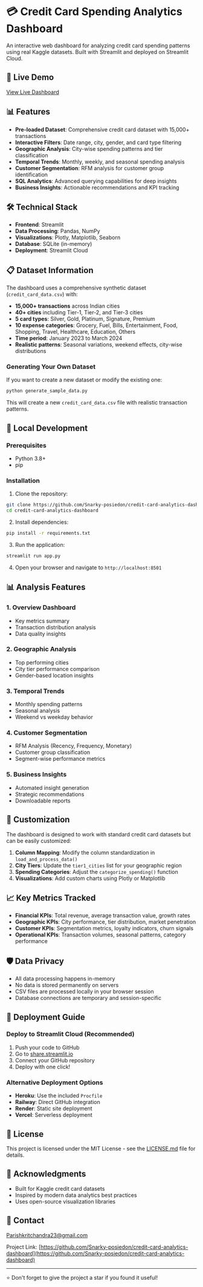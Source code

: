 # 💳 Credit Card Spending Analytics Dashboard

An interactive web dashboard for analyzing credit card spending patterns using real Kaggle datasets. Built with Streamlit and deployed on Streamlit Cloud.

## 🚀 Live Demo

[View Live Dashboard](https://credit-card-analytics.streamlit.app/)

## 📊 Features

- **Pre-loaded Dataset**: Comprehensive credit card dataset with 15,000+ transactions
- **Interactive Filters**: Date range, city, gender, and card type filtering
- **Geographic Analysis**: City-wise spending patterns and tier classification
- **Temporal Trends**: Monthly, weekly, and seasonal spending analysis
- **Customer Segmentation**: RFM analysis for customer group identification
- **SQL Analytics**: Advanced querying capabilities for deep insights
- **Business Insights**: Actionable recommendations and KPI tracking

## 🛠️ Technical Stack

- **Frontend**: Streamlit
- **Data Processing**: Pandas, NumPy
- **Visualizations**: Plotly, Matplotlib, Seaborn
- **Database**: SQLite (in-memory)
- **Deployment**: Streamlit Cloud

## 📋 Dataset Information

The dashboard uses a comprehensive synthetic dataset (`credit_card_data.csv`) with:
- **15,000+ transactions** across Indian cities
- **40+ cities** including Tier-1, Tier-2, and Tier-3 cities
- **5 card types**: Silver, Gold, Platinum, Signature, Premium
- **10 expense categories**: Grocery, Fuel, Bills, Entertainment, Food, Shopping, Travel, Healthcare, Education, Others
- **Time period**: January 2023 to March 2024
- **Realistic patterns**: Seasonal variations, weekend effects, city-wise distributions

### Generating Your Own Dataset

If you want to create a new dataset or modify the existing one:

```bash
python generate_sample_data.py
```

This will create a new `credit_card_data.csv` file with realistic transaction patterns.

## 🚀 Local Development

### Prerequisites
- Python 3.8+
- pip

### Installation

1. Clone the repository:
```bash
git clone https://github.com/Snarky-posiedon/credit-card-analytics-dashboard.git
cd credit-card-analytics-dashboard
```

2. Install dependencies:
```bash
pip install -r requirements.txt
```

3. Run the application:
```bash
streamlit run app.py
```

4. Open your browser and navigate to `http://localhost:8501`

## 📊 Analysis Features

### 1. Overview Dashboard
- Key metrics summary
- Transaction distribution analysis
- Data quality insights

### 2. Geographic Analysis
- Top performing cities
- City tier performance comparison
- Gender-based location insights

### 3. Temporal Trends
- Monthly spending patterns
- Seasonal analysis
- Weekend vs weekday behavior

### 4. Customer Segmentation
- RFM Analysis (Recency, Frequency, Monetary)
- Customer group classification
- Segment-wise performance metrics

### 5. Business Insights
- Automated insight generation
- Strategic recommendations
- Downloadable reports

## 🔧 Customization

The dashboard is designed to work with standard credit card datasets but can be easily customized:

1. **Column Mapping**: Modify the column standardization in `load_and_process_data()`
2. **City Tiers**: Update the `tier1_cities` list for your geographic region
3. **Spending Categories**: Adjust the `categorize_spending()` function
4. **Visualizations**: Add custom charts using Plotly or Matplotlib

## 📈 Key Metrics Tracked

- **Financial KPIs**: Total revenue, average transaction value, growth rates
- **Geographic KPIs**: City performance, tier distribution, market penetration
- **Customer KPIs**: Segmentation metrics, loyalty indicators, churn signals
- **Operational KPIs**: Transaction volumes, seasonal patterns, category performance

## 🛡️ Data Privacy

- All data processing happens in-memory
- No data is stored permanently on servers
- CSV files are processed locally in your browser session
- Database connections are temporary and session-specific

## 🚀 Deployment Guide

### Deploy to Streamlit Cloud (Recommended)

1. Push your code to GitHub
2. Go to [share.streamlit.io](https://share.streamlit.io)
3. Connect your GitHub repository
4. Deploy with one click!

### Alternative Deployment Options

- **Heroku**: Use the included `Procfile`
- **Railway**: Direct GitHub integration
- **Render**: Static site deployment
- **Vercel**: Serverless deployment

## 📄 License

This project is licensed under the MIT License - see the [LICENSE.md](LICENSE.md) file for details.

## 🙏 Acknowledgments

- Built for Kaggle credit card datasets
- Inspired by modern data analytics best practices
- Uses open-source visualization libraries

## 📧 Contact

Parishkritchandra23@gmail.com

Project Link: [https://github.com/Snarky-posiedon/credit-card-analytics-dashboard](https://github.com/Snarky-posiedon/credit-card-analytics-dashboard)

---

⭐ Don't forget to give the project a star if you found it useful!

